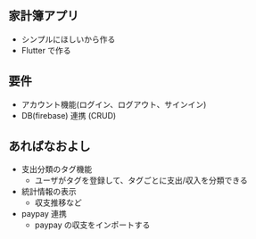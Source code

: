 ## 家計簿アプリ
- シンプルにほしいから作る
- Flutter で作る

## 要件
- アカウント機能(ログイン、ログアウト、サインイン)
- DB(firebase) 連携 (CRUD)

## あればなおよし
- 支出分類のタグ機能
    - ユーザがタグを登録して、タグごとに支出/収入を分類できる
- 統計情報の表示
    - 収支推移など
- paypay 連携
    - paypay の収支をインポートする